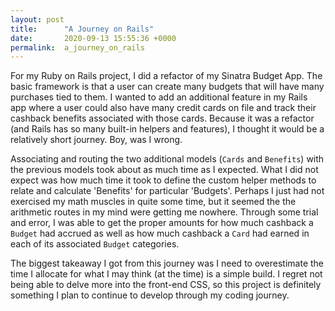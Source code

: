```yaml
---
layout: post
title:      "A Journey on Rails"
date:       2020-09-13 15:55:36 +0000
permalink:  a_journey_on_rails
---
```



For my Ruby on Rails project, I did a refactor of my Sinatra Budget App. The basic framework is that a user can create many budgets that will have many purchases tied to them. I wanted to add an additional feature in my Rails app where a user could also have many credit cards on file and track their cashback benefits associated with those cards. Because it was a refactor (and Rails has so many built-in helpers and features), I thought it would be a relatively short journey. Boy, was I wrong. 

Associating and routing the two additional models (`Cards` and `Benefits`) with the previous models took about as much time as I expected. What I did not expect was how much time it took to define the custom helper methods to relate and calculate 'Benefits' for particular 'Budgets'. Perhaps I just had not exercised my math muscles in quite some time, but it seemed the the arithmetic routes in my mind were getting me nowhere. Through some trial and error, I was able to get the proper amounts for how much cashback a `Budget` had accrued as well as how much cashback a `Card` had earned in each of its associated `Budget` categories. 

The biggest takeaway I got from this journey was I need to overestimate the time I allocate for what I may think (at the time) is a simple build. I regret not being able to delve more into the front-end CSS, so this project is definitely something I plan to continue to develop through my coding journey. 
